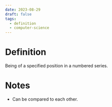```yaml
---
date: 2023-08-29
draft: false
tags:
  - definition
  - computer-science 
---
```

# Definition

Being of a specified position in a numbered series.

# Notes

- Can be compared to each other.